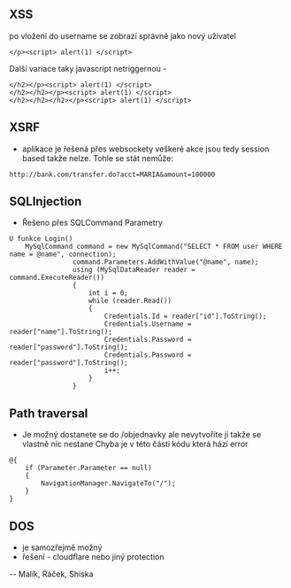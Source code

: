 ## XSS
po vložení do username se zobrazí správně jako nový uživatel 
```
</p><script> alert(1) </script>
```

Další variace taky javascript netriggernou -
```
</h2></p><script> alert(1) </script>
</h2></h2></p><script> alert(1) </script>
</h2></h2></h2></p><script> alert(1) </script>
```
## XSRF
- aplikace je řešená přes websockety veškeré akce jsou tedy session based takže nelze.
Tohle se stát nemůže:
```
http://bank.com/transfer.do?acct=MARIA&amount=100000
```
## SQLInjection
- Řešeno přes SQLCommand Parametry
```
U funkce Login()
    MySqlCommand command = new MySqlCommand("SELECT * FROM user WHERE name = @name", connection);
                command.Parameters.AddWithValue("@name", name);
                using (MySqlDataReader reader = command.ExecuteReader())
                {
                    int i = 0;
                    while (reader.Read())
                    {
                        Credentials.Id = reader["id"].ToString();
                        Credentials.Username = reader["name"].ToString();
                        Credentials.Password = reader["password"].ToString();
                        Credentials.Password = reader["password"].ToString();
                        i++;
                    }
                }
```
## Path traversal
- Je možný 
dostanete se do /objednavky ale nevytvoříte jí takže se vlastně nic nestane
Chyba je v této části kódu která hází error
```
@{
    if (Parameter.Parameter == null)
    {
        NavigationManager.NavigateTo("/");
    }
}
```
## DOS
- je samozřejmě možný
- řešení - cloudflare nebo jiný protection

--  Malík, Ráček, Shiska
